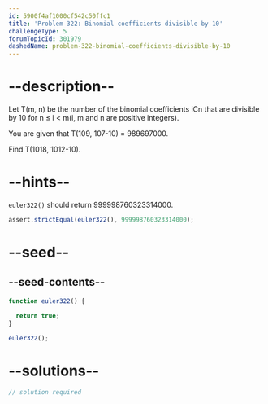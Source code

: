 ```yaml
---
id: 5900f4af1000cf542c50ffc1
title: 'Problem 322: Binomial coefficients divisible by 10'
challengeType: 5
forumTopicId: 301979
dashedName: problem-322-binomial-coefficients-divisible-by-10
---
```


# --description--

Let T(m, n) be the number of the binomial coefficients iCn that are divisible by 10 for n ≤ i &lt; m(i, m and n are positive integers).

You are given that T(109, 107-10) = 989697000.

Find T(1018, 1012-10).

# --hints--

`euler322()` should return 999998760323314000.

```js
assert.strictEqual(euler322(), 999998760323314000);
```

# --seed--

## --seed-contents--

```js
function euler322() {

  return true;
}

euler322();
```

# --solutions--

```js
// solution required
```
